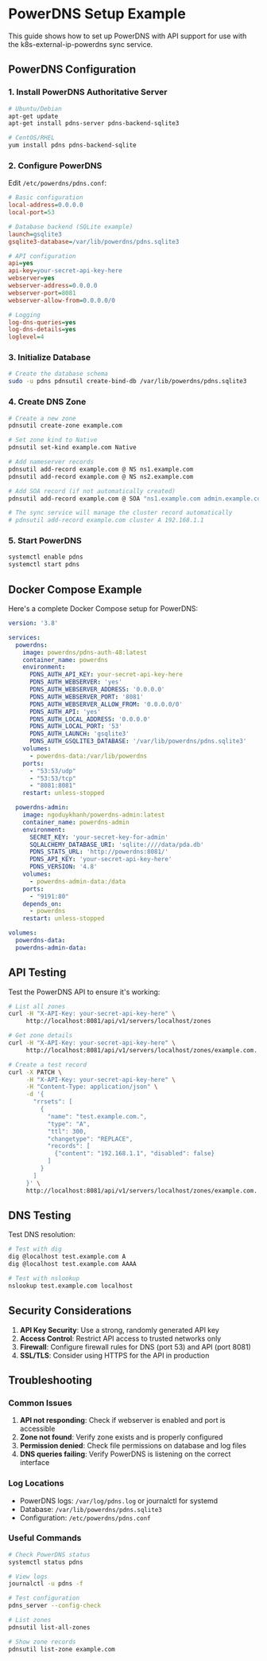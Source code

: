# PowerDNS Setup Example

This guide shows how to set up PowerDNS with API support for use with the k8s-external-ip-powerdns sync service.

## PowerDNS Configuration

### 1. Install PowerDNS Authoritative Server

```bash
# Ubuntu/Debian
apt-get update
apt-get install pdns-server pdns-backend-sqlite3

# CentOS/RHEL
yum install pdns pdns-backend-sqlite
```

### 2. Configure PowerDNS

Edit `/etc/powerdns/pdns.conf`:

```ini
# Basic configuration
local-address=0.0.0.0
local-port=53

# Database backend (SQLite example)
launch=gsqlite3
gsqlite3-database=/var/lib/powerdns/pdns.sqlite3

# API configuration
api=yes
api-key=your-secret-api-key-here
webserver=yes
webserver-address=0.0.0.0
webserver-port=8081
webserver-allow-from=0.0.0.0/0

# Logging
log-dns-queries=yes
log-dns-details=yes
loglevel=4
```

### 3. Initialize Database

```bash
# Create the database schema
sudo -u pdns pdnsutil create-bind-db /var/lib/powerdns/pdns.sqlite3
```

### 4. Create DNS Zone

```bash
# Create a new zone
pdnsutil create-zone example.com

# Set zone kind to Native
pdnsutil set-kind example.com Native

# Add nameserver records
pdnsutil add-record example.com @ NS ns1.example.com
pdnsutil add-record example.com @ NS ns2.example.com

# Add SOA record (if not automatically created)
pdnsutil add-record example.com @ SOA "ns1.example.com admin.example.com 1 3600 1800 1209600 300"

# The sync service will manage the cluster record automatically
# pdnsutil add-record example.com cluster A 192.168.1.1
```

### 5. Start PowerDNS

```bash
systemctl enable pdns
systemctl start pdns
```

## Docker Compose Example

Here's a complete Docker Compose setup for PowerDNS:

```yaml
version: '3.8'

services:
  powerdns:
    image: powerdns/pdns-auth-48:latest
    container_name: powerdns
    environment:
      PDNS_AUTH_API_KEY: your-secret-api-key-here
      PDNS_AUTH_WEBSERVER: 'yes'
      PDNS_AUTH_WEBSERVER_ADDRESS: '0.0.0.0'
      PDNS_AUTH_WEBSERVER_PORT: '8081'
      PDNS_AUTH_WEBSERVER_ALLOW_FROM: '0.0.0.0/0'
      PDNS_AUTH_API: 'yes'
      PDNS_AUTH_LOCAL_ADDRESS: '0.0.0.0'
      PDNS_AUTH_LOCAL_PORT: '53'
      PDNS_AUTH_LAUNCH: 'gsqlite3'
      PDNS_AUTH_GSQLITE3_DATABASE: '/var/lib/powerdns/pdns.sqlite3'
    volumes:
      - powerdns-data:/var/lib/powerdns
    ports:
      - "53:53/udp"
      - "53:53/tcp"
      - "8081:8081"
    restart: unless-stopped

  powerdns-admin:
    image: ngoduykhanh/powerdns-admin:latest
    container_name: powerdns-admin
    environment:
      SECRET_KEY: 'your-secret-key-for-admin'
      SQLALCHEMY_DATABASE_URI: 'sqlite:////data/pda.db'
      PDNS_STATS_URL: 'http://powerdns:8081/'
      PDNS_API_KEY: 'your-secret-api-key-here'
      PDNS_VERSION: '4.8'
    volumes:
      - powerdns-admin-data:/data
    ports:
      - "9191:80"
    depends_on:
      - powerdns
    restart: unless-stopped

volumes:
  powerdns-data:
  powerdns-admin-data:
```

## API Testing

Test the PowerDNS API to ensure it's working:

```bash
# List all zones
curl -H "X-API-Key: your-secret-api-key-here" \
     http://localhost:8081/api/v1/servers/localhost/zones

# Get zone details
curl -H "X-API-Key: your-secret-api-key-here" \
     http://localhost:8081/api/v1/servers/localhost/zones/example.com.

# Create a test record
curl -X PATCH \
     -H "X-API-Key: your-secret-api-key-here" \
     -H "Content-Type: application/json" \
     -d '{
       "rrsets": [
         {
           "name": "test.example.com.",
           "type": "A",
           "ttl": 300,
           "changetype": "REPLACE",
           "records": [
             {"content": "192.168.1.1", "disabled": false}
           ]
         }
       ]
     }' \
     http://localhost:8081/api/v1/servers/localhost/zones/example.com.
```

## DNS Testing

Test DNS resolution:

```bash
# Test with dig
dig @localhost test.example.com A
dig @localhost test.example.com AAAA

# Test with nslookup
nslookup test.example.com localhost
```

## Security Considerations

1. **API Key Security**: Use a strong, randomly generated API key
2. **Access Control**: Restrict API access to trusted networks only
3. **Firewall**: Configure firewall rules for DNS (port 53) and API (port 8081)
4. **SSL/TLS**: Consider using HTTPS for the API in production

## Troubleshooting

### Common Issues

1. **API not responding**: Check if webserver is enabled and port is accessible
2. **Zone not found**: Verify zone exists and is properly configured
3. **Permission denied**: Check file permissions on database and log files
4. **DNS queries failing**: Verify PowerDNS is listening on the correct interface

### Log Locations

- PowerDNS logs: `/var/log/pdns.log` or journalctl for systemd
- Database: `/var/lib/powerdns/pdns.sqlite3`
- Configuration: `/etc/powerdns/pdns.conf`

### Useful Commands

```bash
# Check PowerDNS status
systemctl status pdns

# View logs
journalctl -u pdns -f

# Test configuration
pdns_server --config-check

# List zones
pdnsutil list-all-zones

# Show zone records
pdnsutil list-zone example.com
```
